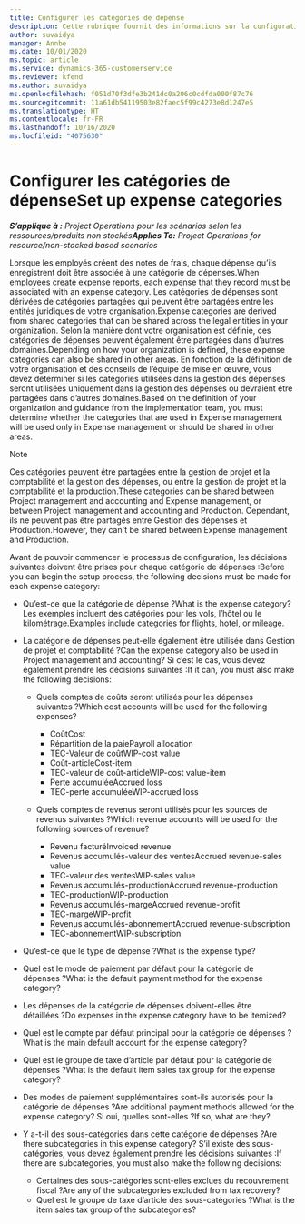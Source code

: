 ```yaml
---
title: Configurer les catégories de dépense
description: Cette rubrique fournit des informations sur la configuration des catégories de dépenses et des catégories partagées pour les notes de frais.
author: suvaidya
manager: Annbe
ms.date: 10/01/2020
ms.topic: article
ms.service: dynamics-365-customerservice
ms.reviewer: kfend
ms.author: suvaidya
ms.openlocfilehash: f051d70f3dfe3b241dc0a206c0cdfda000f87c76
ms.sourcegitcommit: 11a61db54119503e82faec5f99c4273e8d1247e5
ms.translationtype: HT
ms.contentlocale: fr-FR
ms.lasthandoff: 10/16/2020
ms.locfileid: "4075630"
---
```

# <a name="set-up-expense-categories"></a><span data-ttu-id="fd856-103">Configurer les catégories de dépense</span><span class="sxs-lookup"><span data-stu-id="fd856-103">Set up expense categories</span></span>

<span data-ttu-id="fd856-104">_**S’applique à :** Project Operations pour les scénarios selon les ressources/produits non stockés_</span><span class="sxs-lookup"><span data-stu-id="fd856-104">_**Applies To:** Project Operations for resource/non-stocked based scenarios_</span></span>

<span data-ttu-id="fd856-105">Lorsque les employés créent des notes de frais, chaque dépense qu’ils enregistrent doit être associée à une catégorie de dépenses.</span><span class="sxs-lookup"><span data-stu-id="fd856-105">When employees create expense reports, each expense that they record must be associated with an expense category.</span></span> <span data-ttu-id="fd856-106">Les catégories de dépenses sont dérivées de catégories partagées qui peuvent être partagées entre les entités juridiques de votre organisation.</span><span class="sxs-lookup"><span data-stu-id="fd856-106">Expense categories are derived from shared categories that can be shared across the legal entities in your organization.</span></span> <span data-ttu-id="fd856-107">Selon la manière dont votre organisation est définie, ces catégories de dépenses peuvent également être partagées dans d’autres domaines.</span><span class="sxs-lookup"><span data-stu-id="fd856-107">Depending on how your organization is defined, these expense categories can also be shared in other areas.</span></span> <span data-ttu-id="fd856-108">En fonction de la définition de votre organisation et des conseils de l’équipe de mise en œuvre, vous devez déterminer si les catégories utilisées dans la gestion des dépenses seront utilisées uniquement dans la gestion des dépenses ou devraient être partagées dans d’autres domaines.</span><span class="sxs-lookup"><span data-stu-id="fd856-108">Based on the definition of your organization and guidance from the implementation team, you must determine whether the categories that are used in Expense management will be used only in Expense management or should be shared in other areas.</span></span>

> [!NOTE]
> <span data-ttu-id="fd856-109">Ces catégories peuvent être partagées entre la gestion de projet et la comptabilité et la gestion des dépenses, ou entre la gestion de projet et la comptabilité et la production.</span><span class="sxs-lookup"><span data-stu-id="fd856-109">These categories can be shared between Project management and accounting and Expense management, or between Project management and accounting and Production.</span></span> <span data-ttu-id="fd856-110">Cependant, ils ne peuvent pas être partagés entre Gestion des dépenses et Production.</span><span class="sxs-lookup"><span data-stu-id="fd856-110">However, they can't be shared between Expense management and Production.</span></span>

<span data-ttu-id="fd856-111">Avant de pouvoir commencer le processus de configuration, les décisions suivantes doivent être prises pour chaque catégorie de dépenses :</span><span class="sxs-lookup"><span data-stu-id="fd856-111">Before you can begin the setup process, the following decisions must be made for each expense category:</span></span>

- <span data-ttu-id="fd856-112">Qu’est-ce que la catégorie de dépense ?</span><span class="sxs-lookup"><span data-stu-id="fd856-112">What is the expense category?</span></span> <span data-ttu-id="fd856-113">Les exemples incluent des catégories pour les vols, l’hôtel ou le kilométrage.</span><span class="sxs-lookup"><span data-stu-id="fd856-113">Examples include categories for flights, hotel, or mileage.</span></span>
- <span data-ttu-id="fd856-114">La catégorie de dépenses peut-elle également être utilisée dans Gestion de projet et comptabilité ?</span><span class="sxs-lookup"><span data-stu-id="fd856-114">Can the expense category also be used in Project management and accounting?</span></span> <span data-ttu-id="fd856-115">Si c’est le cas, vous devez également prendre les décisions suivantes :</span><span class="sxs-lookup"><span data-stu-id="fd856-115">If it can, you must also make the following decisions:</span></span>

    - <span data-ttu-id="fd856-116">Quels comptes de coûts seront utilisés pour les dépenses suivantes ?</span><span class="sxs-lookup"><span data-stu-id="fd856-116">Which cost accounts will be used for the following expenses?</span></span>

        - <span data-ttu-id="fd856-117">Coût</span><span class="sxs-lookup"><span data-stu-id="fd856-117">Cost</span></span>
        - <span data-ttu-id="fd856-118">Répartition de la paie</span><span class="sxs-lookup"><span data-stu-id="fd856-118">Payroll allocation</span></span>
        - <span data-ttu-id="fd856-119">TEC-Valeur de coût</span><span class="sxs-lookup"><span data-stu-id="fd856-119">WIP-cost value</span></span>
        - <span data-ttu-id="fd856-120">Coût-article</span><span class="sxs-lookup"><span data-stu-id="fd856-120">Cost-item</span></span>
        - <span data-ttu-id="fd856-121">TEC-valeur de coût-article</span><span class="sxs-lookup"><span data-stu-id="fd856-121">WIP-cost value-item</span></span>
        - <span data-ttu-id="fd856-122">Perte accumulée</span><span class="sxs-lookup"><span data-stu-id="fd856-122">Accrued loss</span></span>
        - <span data-ttu-id="fd856-123">TEC-perte accumulée</span><span class="sxs-lookup"><span data-stu-id="fd856-123">WIP-accrued loss</span></span>

    - <span data-ttu-id="fd856-124">Quels comptes de revenus seront utilisés pour les sources de revenus suivantes ?</span><span class="sxs-lookup"><span data-stu-id="fd856-124">Which revenue accounts will be used for the following sources of revenue?</span></span>

        - <span data-ttu-id="fd856-125">Revenu facturé</span><span class="sxs-lookup"><span data-stu-id="fd856-125">Invoiced revenue</span></span>
        - <span data-ttu-id="fd856-126">Revenus accumulés-valeur des ventes</span><span class="sxs-lookup"><span data-stu-id="fd856-126">Accrued revenue-sales value</span></span>
        - <span data-ttu-id="fd856-127">TEC-valeur des ventes</span><span class="sxs-lookup"><span data-stu-id="fd856-127">WIP-sales value</span></span>
        - <span data-ttu-id="fd856-128">Revenus accumulés-production</span><span class="sxs-lookup"><span data-stu-id="fd856-128">Accrued revenue-production</span></span>
        - <span data-ttu-id="fd856-129">TEC-production</span><span class="sxs-lookup"><span data-stu-id="fd856-129">WIP-production</span></span>
        - <span data-ttu-id="fd856-130">Revenus accumulés-marge</span><span class="sxs-lookup"><span data-stu-id="fd856-130">Accrued revenue-profit</span></span>
        - <span data-ttu-id="fd856-131">TEC-marge</span><span class="sxs-lookup"><span data-stu-id="fd856-131">WIP-profit</span></span>
        - <span data-ttu-id="fd856-132">Revenus accumulés-abonnement</span><span class="sxs-lookup"><span data-stu-id="fd856-132">Accrued revenue-subscription</span></span>
        - <span data-ttu-id="fd856-133">TEC-abonnement</span><span class="sxs-lookup"><span data-stu-id="fd856-133">WIP-subscription</span></span>

- <span data-ttu-id="fd856-134">Qu’est-ce que le type de dépense ?</span><span class="sxs-lookup"><span data-stu-id="fd856-134">What is the expense type?</span></span>
- <span data-ttu-id="fd856-135">Quel est le mode de paiement par défaut pour la catégorie de dépenses ?</span><span class="sxs-lookup"><span data-stu-id="fd856-135">What is the default payment method for the expense category?</span></span>
- <span data-ttu-id="fd856-136">Les dépenses de la catégorie de dépenses doivent-elles être détaillées ?</span><span class="sxs-lookup"><span data-stu-id="fd856-136">Do expenses in the expense category have to be itemized?</span></span>
- <span data-ttu-id="fd856-137">Quel est le compte par défaut principal pour la catégorie de dépenses ?</span><span class="sxs-lookup"><span data-stu-id="fd856-137">What is the main default account for the expense category?</span></span>
- <span data-ttu-id="fd856-138">Quel est le groupe de taxe d’article par défaut pour la catégorie de dépenses ?</span><span class="sxs-lookup"><span data-stu-id="fd856-138">What is the default item sales tax group for the expense category?</span></span>
- <span data-ttu-id="fd856-139">Des modes de paiement supplémentaires sont-ils autorisés pour la catégorie de dépenses ?</span><span class="sxs-lookup"><span data-stu-id="fd856-139">Are additional payment methods allowed for the expense category?</span></span> <span data-ttu-id="fd856-140">Si oui, quelles sont-elles ?</span><span class="sxs-lookup"><span data-stu-id="fd856-140">If so, what are they?</span></span>
- <span data-ttu-id="fd856-141">Y a-t-il des sous-catégories dans cette catégorie de dépenses ?</span><span class="sxs-lookup"><span data-stu-id="fd856-141">Are there subcategories in this expense category?</span></span> <span data-ttu-id="fd856-142">S’il existe des sous-catégories, vous devez également prendre les décisions suivantes :</span><span class="sxs-lookup"><span data-stu-id="fd856-142">If there are subcategories, you must also make the following decisions:</span></span>

    - <span data-ttu-id="fd856-143">Certaines des sous-catégories sont-elles exclues du recouvrement fiscal ?</span><span class="sxs-lookup"><span data-stu-id="fd856-143">Are any of the subcategories excluded from tax recovery?</span></span>
    - <span data-ttu-id="fd856-144">Quel est le groupe de taxe d’article des sous-catégories ?</span><span class="sxs-lookup"><span data-stu-id="fd856-144">What is the item sales tax group of the subcategories?</span></span>
